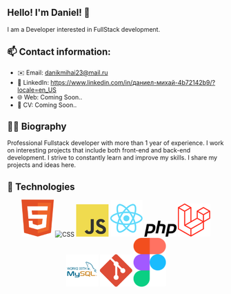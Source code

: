 ## Hello! I'm Daniel! 👋


I am a Developer interested in FullStack development.


## 📫 Contact information:
- ✉️ Email: danikmihai23@mail.ru 
- 🔗 LinkedIn: https://www.linkedin.com/in/даниел-михай-4b72142b9/?locale=en_US
- 🌐 Web: Coming Soon..
- 📝 CV: Coming Soon..


## 👨‍💻 Biography
Professional Fullstack developer with more than 1 year of experience. I work on interesting projects that include both front-end and back-end development. I strive to constantly learn and improve my skills. I share my projects and ideas here.

## 🧩 Technologies
<p align="center">
    <img src="images/html.svg" alt="HTML" width="75"/>
    <img src="images/css" alt="CSS" width="75"/>
    <img src="images/js.svg" alt="JavaScript" width="75"/>
    <img src="images/react.svg" alt="ReactJS" width="75"/>
    <img src="images/php.png" alt="PHP" width="75"/>
    <img src="images/laravel.svg" alt="Laravel" width="75"/>
    <img src="images/mysql.svg" alt="mySQL" width="75"/>
    <img src="images/git.svg" alt="Git" width="75"/>
    <img src="images/figma.svg" alt="figma" width="75"/>
</p>
